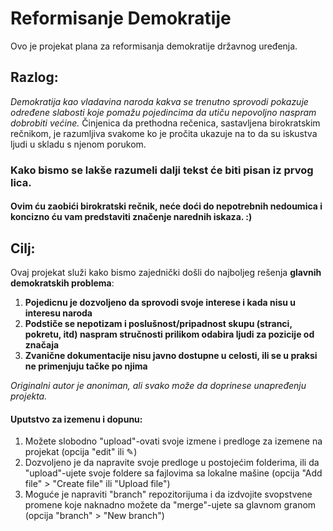 # Reformisanje Demokratije
Ovo je projekat plana za reformisanja demokratije državnog uređenja.

## Razlog:
_Demokratija kao vladavina naroda kakva se trenutno sprovodi pokazuje određene slabosti koje pomažu pojedincima da utiču nepovoljno naspram dobrobiti većine._
Činjenica da prethodna rečenica, sastavljena birokratskim rečnikom, je razumljiva svakome ko je pročita ukazuje na to da su iskustva ljudi u skladu s njenom porukom.

### Kako bismo se lakše razumeli dalji tekst će biti pisan iz prvog lica.
#### Ovim ću zaobići birokratski rečnik, neće doći do nepotrebnih nedoumica i koncizno ću vam predstaviti značenje narednih iskaza. :)

## Cilj:
Ovaj projekat služi kako bismo zajednički došli do najboljeg rešenja **glavnih demokratskih problema**:
  1) **Pojedicnu je dozvoljeno da sprovodi svoje interese i kada nisu u interesu naroda**
  2) **Podstiče se nepotizam i poslušnost/pripadnost skupu (stranci, pokretu, itd) naspram stručnosti prilikom odabira ljudi za pozicije od značaja**
  3) **Zvanične dokumentacije nisu javno dostupne u celosti, ili se u praksi ne primenjuju tačke po njima**
  

_Originalni autor je anoniman, ali svako može da doprinese unapređenju projekta._

#### Uputstvo za izemenu i dopunu:
  1) Možete slobodno "upload"-ovati svoje izmene i predloge za izemene na projekat (opcija "edit" ili ✎)
  2) Dozvoljeno je da napravite svoje predloge u postojećim folderima, ili da "upload"-ujete svoje foldere sa fajlovima sa lokalne mašine (opcija "Add file" > "Create file" ili "Upload file")
  3) Moguće je napraviti "branch" repozitorijuma i da izdvojite svopstvene promene koje naknadno možete da "merge"-ujete sa glavnom granom (opcija "branch" > "New branch")
